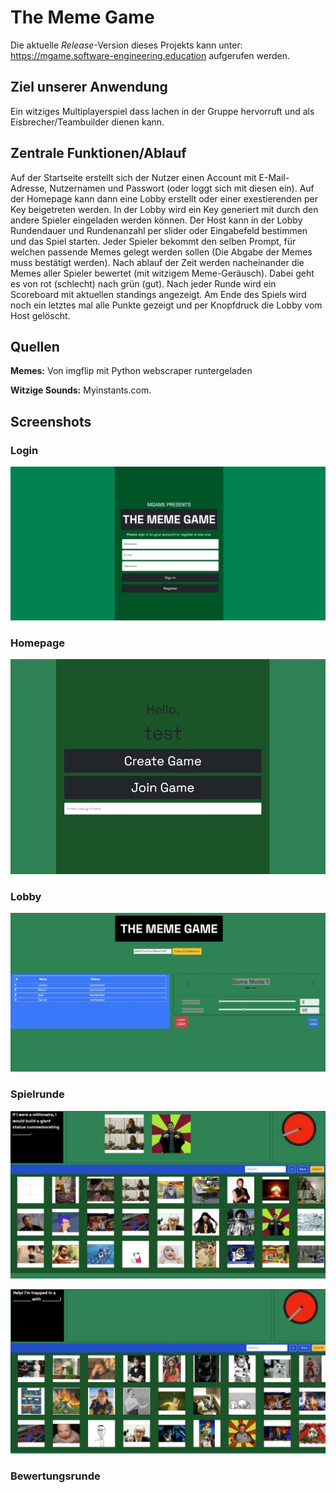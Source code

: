 # The Meme Game

Die aktuelle _Release_-Version dieses Projekts kann unter: https://mgame.software-engineering.education aufgerufen werden.

## Ziel unserer Anwendung

Ein witziges Multiplayerspiel dass lachen in der Gruppe hervorruft und als Eisbrecher/Teambuilder dienen kann.

## Zentrale Funktionen/Ablauf

Auf der Startseite erstellt sich der Nutzer einen Account mit E-Mail-Adresse, Nutzernamen und Passwort (oder loggt sich mit diesen ein). Auf der Homepage kann dann eine Lobby erstellt oder einer exestierenden per Key beigetreten werden. In der Lobby wird ein Key generiert mit durch den andere Spieler eingeladen werden können. Der Host kann in der Lobby Rundendauer und Rundenanzahl per slider oder Eingabefeld bestimmen und das Spiel starten. Jeder Spieler bekommt den selben Prompt, für welchen passende Memes gelegt werden sollen (Die Abgabe der Memes muss bestätigt werden). Nach ablauf der Zeit werden nacheinander die Memes aller Spieler bewertet (mit witzigem Meme-Geräusch). Dabei geht es von rot (schlecht) nach grün (gut). Nach jeder Runde wird ein Scoreboard mit aktuellen standings angezeigt. Am Ende des Spiels wird noch ein letztes mal alle Punkte gezeigt und per Knopfdruck die Lobby vom Host gelöscht.

## Quellen

**Memes:** Von imgflip mit Python webscraper runtergeladen

**Witzige Sounds:** Myinstants.com.

## Screenshots

### Login

![Screenshot der Login-Seite](docs/login_page.png)

### Homepage

![Screenshot des Hauptmenüs](docs/Mgame%20Lobby%20.jpg)

### Lobby

![Screenshot der Spielerlobby](docs/Mgame%20Game%20Lobby.jpg?raw=true)

### Spielrunde

![Screenshot einer Spielrunde](docs/Mgame%20Mgame%20mit%20eingesetzten%20Memes.jpg)

![Screenshot einer Spielrunde](docs/Mgame%20Spiel.jpg)

### Bewertungsrunde
